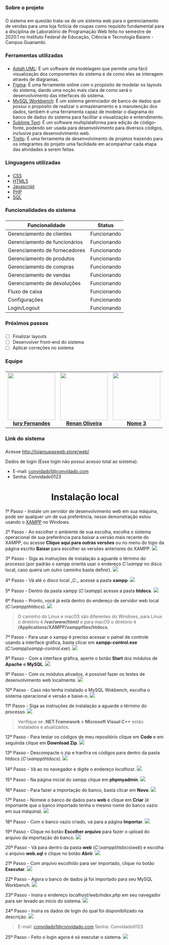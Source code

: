 ### Sobre o projeto <h3> 
O sistema em questão trata-se de um sistema web para o gerenciamento de vendas para uma loja fictícia de roupas como requisito fundamental para a disciplina de Laboratório de
Programação Web feito no semestre de 2020.1 no Instituto Federal de Educação, Ciência e Tecnologia Baiano - Campus Guanambi.

### Ferramentas utilizadas <h3>
 * [Astah UML](https://astah.net/downloads/): É um software de modelagem que permite uma fácil visualização dos componentes do sistema e de como eles se interagem através de diagramas.
 * [Figma](https://www.figma.com): É uma ferramente online com o propósito de modelar os layouts do sistema, dando uma noção mais clara de como será o desenvolvimento das interfaces do sistema.
* [MySQL Workbench](https://www.mysql.com/products/workbench/): É um sistema gerenciador de banco de dados que possui o propósito de realizar o armazenamento e a manutenção dos dados, também é uma ferramenta capaz de modelar o diagrama do banco de dados do sistema para facilitar a visualização e entendimento.
* [Sublime Text](https://www.sublimetext.com): É um software multiplataforma para edição de código-fonte, podendo ser usada para desenvolvimento para diversos códigos, inclusive para desenvolvimento web.
* [Trello](https://trello.com/): É uma ferramenta de desenvolvimento de projetos trazendo para os integrantes do projeto uma facilidade em acompanhar cada etapa das atividades a serem feitas.

### Linguagens utilizadas <h3>
 * [CSS](https://developer.mozilla.org/pt-BR/docs/Web/CSS)
 * [HTML5](https://developer.mozilla.org/pt-BR/docs/Web/Guide/HTML/HTML5)
 * [Javascript](https://developer.mozilla.org/pt-BR/docs/Web/JavaScript)
 * [PHP](https://www.php.net/manual/pt_BR/intro-whatis.php)
 * [SQL](https://www.w3schools.com/sql/)

### Funcionalidades do sistema <h3>
Funcionalidade | Status
------------ | -------------
Gerenciamento de clientes | Funcionando
Gerenciamento de funcionários | Funcionando
Gerenciamento de fornecedores | Funcionando
Gerenciamento de produtos | Funcionando
Gerenciamento de compras | Funcionando
Gerenciamento de vendas | Funcionando
Gerenciamento de devoluções | Funcionando
Fluxo de caixa | Funcionando
Configurações | Funcionando
Login/Logout | Funcionando

### Próximos passos <h3>
- [ ] Finalizar layouts 
- [ ] Desenvolver front-end do sistema
- [ ] Aplicar correções no sistema

### Equipe <h3>
<table align="center">
    <tr>
        <td align="center">
            <a href="https://github.com/Iury189">
                <img width="150" src="https://avatars.githubusercontent.com/u/63120240?s=460&v=4"/>
                <br/>
                <b>Iury Fernandes</b>
            </a>
        </td>
        <td align="center">
            <a href="https://github.com/renanoliveir13">
                <img width="150" src="https://avatars.githubusercontent.com/u/80891168?s=460&v=4"/>
                <br/>
                <b>Renan Oliveira</b>
            </a>
        </td>
        <td align="center">
            <a href="https://github.com/Iury189">
                <img width="150" src="https://avatars.githubusercontent.com/u/63120240?s=460&v=4"/>
                <br/>
                <b>Nome 3</b>
            </a>
        </td>
    </tr>
</table>

### Link do sistema <h3>
Acesse http://lojaroupasweb.store/web/

Dados de login (Esse login não possui acesso total ao sistema):

* E-mail: convidado1@convidado.com
* Senha: Convidado0123

<h1 align="center"> Instalação local </h1>

1º Passo - Instale um servidor de desenvolvimento web em sua máquina, pode ser qualquer um de sua preferência, nesse demonstração estou usando o [XAMPP](https://www.apachefriends.org/pt_br/index.html) no Windows.

2º Passo - Ao escolher o ambiente de sua escolha, escolha o sistema operacional de sua preferência para baixar a versão mais recente do XAMPP, ou acesse **Clique aqui para outras versões** ou no menu do topo da página escrito **Baixar** para escolher as versões anteriores do XAMPP. 
![](https://github.com/Iury189/web/blob/main/imagens_instalacao/i1.png?raw=true)
    
3º Passo - Siga as instruções de instalação a aguarde o têrmino do processo (por padrão o xampp orienta usar o endereço _C:\xampp_ no disco local, caso queira um outro caminho basta definir). 
![](https://github.com/Iury189/web/blob/main/imagens_instalacao/i2.png?raw=true)

4º Passo - Vá até o disco local _C:\_ acesse a pasta **xampp**.
![](https://github.com/Iury189/web/blob/main/imagens_instalacao/i3.png?raw=true)
    
5º Passo - Dentro da pasta xampp (_C:\xampp_) acesse a pasta **htdocs**.
![](https://github.com/Iury189/web/blob/main/imagens_instalacao/i4.png?raw=true)

6º Passo - Pronto, você já está dentro do endereço de servidor web local (_C:\xampp\htdocs_).
![](https://github.com/Iury189/web/blob/main/imagens_instalacao/i5.png?raw=true)
> O caminho do Linux e macOS são diferentes do Windows, para Linux o diretório é **/var/www/html/** e para macOS o diretório é **/Applications/XAMPP/xamppfiles/htdocs**.
> >

7º Passo - Para usar o xampp é preciso acessar o painel de controle usando a interface gráfica, basta clicar em **xampp-control.exe** (_C:\xampp\xampp-control.exe_).
![](https://github.com/Iury189/web/blob/main/imagens_instalacao/i6.png?raw=true)

8º Passo - Com a interface gráfica, aperte o botão **Start** dos módulos de **Apache** e **MySQL**.
![](https://github.com/Iury189/web/blob/main/imagens_instalacao/i7.png?raw=true)

9º Passo - Com os módulos ativados, é possível fazer os testes de desenvolvimento web localmente.
![](https://github.com/Iury189/web/blob/main/imagens_instalacao/i8.png?raw=true)

10º Passo - Caso não tenha instalado o MySQL Wokbench, escolha o sistema operacional e versão e baixe-o.
![](https://github.com/Iury189/web/blob/main/imagens_instalacao/i9.png?raw=true)
    
11º Passo - Siga as instruções de instalação a aguarde o têrmino do processo.
![](https://github.com/Iury189/web/blob/main/imagens_instalacao/i10.png?raw=true)
> Verifique se **.NET Framework** e **Microsoft Visual C++** estão instalados e atualizados.
>

12º Passo - Para testar os códigos de meu repositório clique em **Code** e em seguinda clique em **Download Zip**.
![](https://github.com/Iury189/web/blob/main/imagens_instalacao/i11.png?raw=true)
    
13º Passo - Descompacte o zip e tranfira os códigos para dentro da pasta htdocs (_C:\xampp\htdocs_).
![](https://github.com/Iury189/web/blob/main/imagens_instalacao/i12.png?raw=true)

14º Passo - Vá ao no navegador e digite o endereço _localhost_.
![](https://github.com/Iury189/web/blob/main/imagens_instalacao/i13.png?raw=true)

15º Passo - Na página inicial do xampp clique em **phpmyadmin**.
![](https://github.com/Iury189/web/blob/main/imagens_instalacao/i14.png?raw=true)

16º Passo - Para fazer a importação do banco, basta clicar em **Novo**.
![](https://github.com/Iury189/web/blob/main/imagens_instalacao/i15.png?raw=true)
    
17º Passo - Nomeie o banco de dados para **web** e clique em **Criar** (é importante que o banco importado tenha o mesmo nome do banco vazio em sua máquina).
![](https://github.com/Iury189/web/blob/main/imagens_instalacao/i16.png?raw=true)

18º Passo - Com o banco vazio criado, vá para a página **Importar**.
![](https://github.com/Iury189/web/blob/main/imagens_instalacao/i17.png?raw=true)

19º Passo - Clique no botão **Escolher arquivo** para fazer o upload do arquivo da importação do banco.
![](https://github.com/Iury189/web/blob/main/imagens_instalacao/i18.png?raw=true)

20º Passo - Vá para dentro da pasta **web** (_C:\xampp\htdocs\web_) e escolha o arquivo **web.sql** e clique no botão **Abrir**.
![](https://github.com/Iury189/web/blob/main/imagens_instalacao/i19.png?raw=true)

21º Passo - Com arquivo escolhido para ser importado, clique no botão **Executar**.
![](https://github.com/Iury189/web/blob/main/imagens_instalacao/i20.png?raw=true)

22º Passo - Agora o banco de dados já foi importado para seu MySQL Workbench.
![](https://github.com/Iury189/web/blob/main/imagens_instalacao/i21.png?raw=true)

23º Passo - Insira o endereço _localhost/web/index.php_ em seu navegador para ser levado ao início do sistema.
![](https://github.com/Iury189/web/blob/main/imagens_instalacao/i22.png?raw=true)
    
24º Passo - Insira os dados de login do qual foi disponibilizado na descrição.
![](https://github.com/Iury189/web/blob/main/imagens_instalacao/i23.png?raw=true)
> E-mail: convidado1@convidado.com
> Senha: Convidado0123

25º Passo - Feito o login agora é só executar o sistema.
![](https://github.com/Iury189/web/blob/main/imagens_instalacao/i24.png?raw=true)
